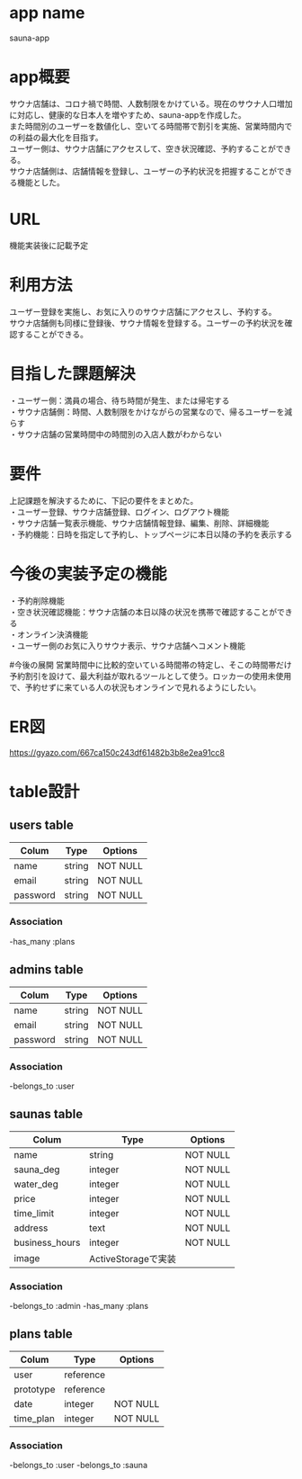 # app name
 sauna-app

# app概要
サウナ店舗は、コロナ禍で時間、人数制限をかけている。現在のサウナ人口増加に対応し、健康的な日本人を増やすため、sauna-appを作成した。  
また時間別のユーザーを数値化し、空いてる時間帯で割引を実施、営業時間内での利益の最大化を目指す。  
ユーザー側は、サウナ店舗にアクセスして、空き状況確認、予約することができる。  
サウナ店舗側は、店舗情報を登録し、ユーザーの予約状況を把握することができる機能とした。

# URL
機能実装後に記載予定


# 利用方法
 ユーザー登録を実施し、お気に入りのサウナ店舗にアクセスし、予約する。  
 サウナ店舗側も同様に登録後、サウナ情報を登録する。ユーザーの予約状況を確認することができる。

# 目指した課題解決
 ・ユーザー側：満員の場合、待ち時間が発生、または帰宅する  
 ・サウナ店舗側：時間、人数制限をかけながらの営業なので、帰るユーザーを減らす  
 ・サウナ店舗の営業時間中の時間別の入店人数がわからない  

# 要件
 上記課題を解決するために、下記の要件をまとめた。  
 ・ユーザー登録、サウナ店舗登録、ログイン、ログアウト機能  
 ・サウナ店舗一覧表示機能、サウナ店舗情報登録、編集、削除、詳細機能  
 ・予約機能：日時を指定して予約し、トップページに本日以降の予約を表示する

# 今後の実装予定の機能
 ・予約削除機能  
 ・空き状況確認機能：サウナ店舗の本日以降の状況を携帯で確認することができる  
 ・オンライン決済機能  
 ・ユーザー側のお気に入りサウナ表示、サウナ店舗へコメント機能  
 
 #今後の展開
  営業時間中に比較的空いている時間帯の特定し、そこの時間帯だけ予約割引を設けて、最大利益が取れるツールとして使う。ロッカーの使用未使用で、予約せずに来ている人の状況もオンラインで見れるようにしたい。

# ER図
 <https://gyazo.com/667ca150c243df61482b3b8e2ea91cc8>

# table設計

## users table
|Colum      |Type   |Options      |
|-----------|-------|-------------|
|name       |string |NOT NULL     |
|email      |string |NOT NULL     |
|password   |string |NOT NULL     |
### Association
-has_many :plans


## admins table
|Colum      |Type   |Options      |
|-----------|-------|-------------|
|name       |string |NOT NULL     |
|email      |string |NOT NULL     |
|password   |string |NOT NULL     |
### Association
-belongs_to :user


## saunas table
|Colum         |Type     |Options      |
|--------------|---------|-------------|
|name          |string   |NOT NULL     |
|sauna_deg     |integer  |NOT NULL     |
|water_deg     |integer  |NOT NULL     |
|price         |integer  |NOT NULL     |
|time_limit    |integer  |NOT NULL     |
|address       |text     |NOT NULL     |
|business_hours|integer  |NOT NULL     |
|image         |ActiveStorageで実装     |
### Association
-belongs_to :admin
-has_many :plans


## plans table
|Colum      |Type     |Options      |
|-----------|---------|-------------|
|user       |reference|             |
|prototype  |reference|             |
|date       |integer  |NOT NULL     |
|time_plan  |integer  |NOT NULL     |
### Association
-belongs_to :user
-belongs_to :sauna

